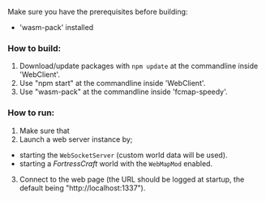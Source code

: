 Make sure you have the prerequisites before building:
  * 'wasm-pack' installed

### How to build:
1. Download/update packages with `npm update` at the commandline inside 'WebClient'.
2. Use "npm start" at the commandline inside 'WebClient'.
3. Use "wasm-pack" at the commandline inside 'fcmap-speedy'.

### How to run:
1. Make sure that 
2. Launch a web server instance by;
  * starting the `WebSocketServer` (custom world data will be used).
  * starting a *FortressCraft* world with the `WebMapMod` enabled.
 
3. Connect to the web page (the URL should be logged at startup, the default being "http://localhost:1337").
